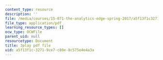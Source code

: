 ```yaml
---
content_type: resource
description: ''
file: /media/courses/15-071-the-analytics-edge-spring-2017/a5f13f1c32719ce7c80e8c575e4e4a3a_eUZHMoJ1EJE.pdf
file_type: application/pdf
learning_resource_types: []
ocw_type: OCWFile
parent_uid: null
resourcetype: Document
title: 3play pdf file
uid: a5f13f1c-3271-9ce7-c80e-8c575e4e4a3a
---
```

